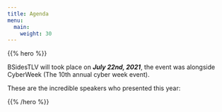 ```yaml
---
title: Agenda
menu:
  main:
    weight: 30
---
```


{{% hero %}}

BSidesTLV will took place on **_July 22nd, 2021_**, the event was alongside CyberWeek (The 10th annual cyber week event).  

These are the incredible speakers who presented this year:

{{% /hero %}}